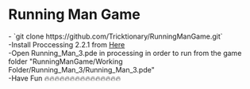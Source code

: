 <h1>Running Man Game</h1>

<p>
    - `git clone https://github.com/Tricktionary/RunningManGame.git`<br>
    -Install Proccessing 2.2.1 from <a href="https://processing.org/download/" >Here</a> <br>
    -Open Running_Man_3.pde in processing in order to run from the game folder "RunningManGame/Working Folder/Running_Man_3/Running_Man_3.pde" <br>
    -Have Fun 🔥🔥🔥🔥🔥🔥🔥🔥🔥🔥🔥🔥🔥🔥🔥
</p>

